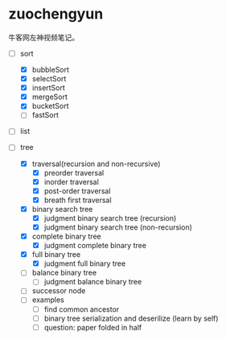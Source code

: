 # zuochengyun

牛客网左神视频笔记。

- [ ] sort
    - [x] bubbleSort
    - [x] selectSort
    - [x] insertSort
    - [x] mergeSort
    - [x] bucketSort
    - [ ] fastSort 

- [ ] list

- [ ] tree
    - [x] traversal(recursion and non-recursive)
        - [x] preorder traversal
        - [x] inorder traversal
        - [x] post-order traversal
        - [x] breath first traversal

    - [x] binary search tree
        - [x] judgment binary search tree (recursion)
        - [x] judgment binary search tree (non-recursion)
    - [x] complete binary tree
        - [x] judgment complete binary tree
    - [x] full binary tree
        - [x] judgment full binary tree
    - [ ] balance binary tree
        - [ ] judgment balance binary tree
    
    - [ ] successor node
    - [ ] examples
        - [ ] find common ancestor
        - [ ] binary tree serialization and deserilize (learn by self)
        - [ ] question: paper folded in half
